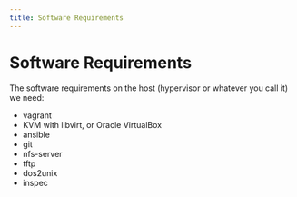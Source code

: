 ```yaml
---
title: Software Requirements
---
```


# Software Requirements

The software requirements on the host (hypervisor or whatever you call it) we need:

 - vagrant
 - KVM with libvirt, or Oracle VirtualBox
 - ansible
 - git
 - nfs-server
 - tftp
 - dos2unix
 - inspec


